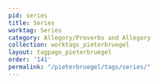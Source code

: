 ```yaml
---
pid: series
title: Series
worktag: Series
category: Allegory/Proverbs and Allegory
collection: worktags_pieterbruegel
layout: tagpage_pieterbruegel
order: '141'
permalink: "/pieterbruegel/tags/series/"
---
```

